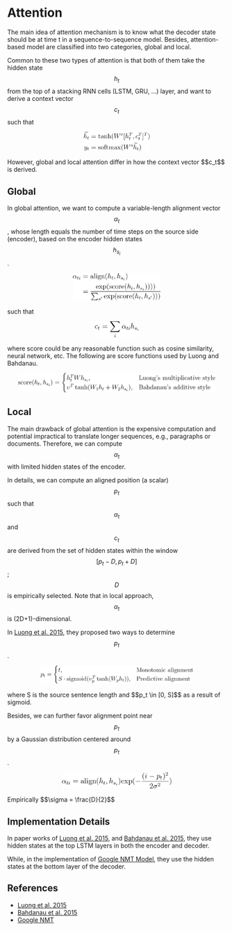 # Attention

The main idea of attention mechanism is to know what the decoder state should be at time t in a sequence-to-sequence model. Besides, attention-based model are classified into two categories, global and local.

Common to these two types of attention is that both of them take the hidden state $$h_t$$ from the top of a stacking RNN cells (LSTM, GRU, ...) layer, and want to derive a context vector $$c_t$$ such that
<!---
\begin{align*}
\widetilde{h_t} &= \tanh(W^c [h_t^T, c_t^T]^T) \\
y_t &= \text{softmax}(W^o \widetilde{h_t})
\end{align*}
-->
<p align="center">
<img width="30%" src="img/attention_basic.png">
</p>
However, global and local attention differ in how the context vector $$c_t$$ is derived.

## Global

In global attention, we want to compute a variable-length alignment vector  $$\alpha_t$$, whose length equals the number of time steps on the source side (encoder), based on the encoder hidden states $$h_{s_i}$$.
<!---
\begin{align*}
\alpha_{ti} &= \text{align}(h_t, h_{s_i}) \\
&= \frac{\text{exp}(\text{score}(h_t, h_{s_i}))))}{\sum_{s'} \text{exp}(\text{score}(h_t, h_{s'})))}
\end{align*}
-->
<p align="center">
<img width="40%" src="img/weighted_vector.png">
</p>
such that
<!---
\begin{align*}
c_t = \sum_i \alpha_{ti} h_{s_i}
\end{align*}
-->
<p align="center">
<img width="20%" src="img/context_vector.png">
</p>
where score could be any reasonable function such as cosine similarity, neural network, etc. The following are score functions used by Luong and Bahdanau.
<!---
$$
\text{score}(h_t, h_{s_i}) =
\begin{cases}
h_t^T W h_{s_i},& \text{Luong's multiplicative style} \\
\upsilon^T \tanh(W_1 h_t + W_2 h_{s_i}),& \text{Bahdanau's additive style}
\end{cases}
$$
-->
<p align="center">
<img width="90%" src="img/score_functions.png">
</p>

## Local

The main drawback of global attention is the expensive computation and potential impractical to translate longer sequences, e.g., paragraphs or documents. Therefore, we can compute $$\alpha_t$$ with limited hidden states of the encoder.

In details, we can compute an aligned position (a scalar) $$p_t$$ such that $$\alpha_t$$ and $$c_t$$ are derived from the set of hidden states within the window $$[p_t - D, p_t + D]$$; $$D$$is empirically selected. Note that in local approach, $$\alpha_t$$ is (2D+1)-dimensional.

In [Luong et al. 2015](https://arxiv.org/abs/1508.04025), they proposed two ways to determine $$p_t$$.

<!---
$$
p_t =
\begin{cases}
t,& \text{Monotomic alignment} \\
S \cdot \text{sigmoid}(\upsilon_p^T \tanh(W_p h_t)), & \text{Predictive alignment}
\end{cases}
$$
-->
<p align="center">
<img width="70%" src="img/pt_selection.png">
</p>
where  S is the source sentence length and $$p_t \in [0, S]$$ as a result of sigmoid.

Besides, we can further favor alignment point near $$p_t$$ by a Gaussian distribution centered around $$p_t$$.
<!---
$$
\alpha_{ti} = \text{align}(h_t, h_{s_i}) \text{exp}(- \frac{(i - p_t)^2}{2 \sigma^2})
$$
-->
<p align="center">
<img width="50%" src="img/local_alpha_t.png">
</p>
Empirically $$\sigma = \frac{D}{2}$$

## Implementation Details

In paper works of [Luong et al. 2015](https://arxiv.org/abs/1508.04025), and [Bahdanau et al. 2015](https://arxiv.org/pdf/1409.0473.pdf), they use hidden states at the top LSTM layers in both the encoder and decoder. 

While, in the implementation of [Google NMT Model](https://github.com/tensorflow/nmt/blob/master/nmt/gnmt_model.py#L167), they use the hidden states at the bottom layer of the decoder.

## References

* [Luong et al. 2015](https://arxiv.org/abs/1508.04025)
* [Bahdanau et al. 2015](https://arxiv.org/pdf/1409.0473.pdf)
* [Google NMT](https://github.com/tensorflow/nmt)
